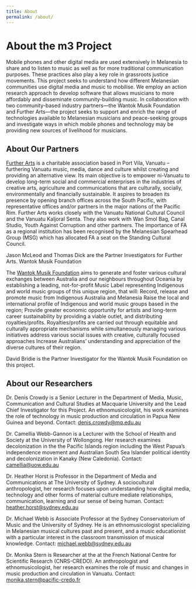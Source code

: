 ```yaml
---
title: About
permalink: /about/
---
```

# About the m3 Project

Mobile phones and other digital media are used extensively in Melanesia to share and to listen to music as well as for more traditional communication purposes. These practices also play a key role in grassroots justice movements. This project seeks to understand how different Melanesian communities use digital media and music to mobilise. We employ an action research approach to develop software that allows musicians to more affordably and disseminate community-building music. In collaboration with two community-based industry partners—the Wantok Musik Foundation and Further Arts—the project seeks to support and enrich the range of technologies available to Melanesian musicians and peace-seeking groups and investigate ways in which mobile phones and technology may be providing new sources of livelihood for musicians.

## About Our Partners

[Further Arts](http://www.furtherarts.org/) is a charitable association based in Port Vila, Vanuatu – furthering Vanuatu music, media, dance and culture whilst creating and providing an alternative view.  Its main objective is to empower ni-Vanuatu to develop long-term social and commercial enterprises in the industries of creative arts, agriculture and communications that are culturally, socially, environmentally and financially sustainable. It aspires to broaden its presence by opening branch offices across the South Pacific, with representative offices and/or partners in the major nations of the Pacific Rim. Further Arts works closely with the Vanuatu National Cultural Council and the Vanuatu Kaljoral Senta. They also work with Wan Smol Bag, Canal Studio, Youth Against Corruption and other partners. The importance of FA as a regional institution has been recognised by the Melanesian Spearhead Group (MSG) which has allocated FA a seat on the Standing Cultural Council.

Jason McLeod and Thomas Dick are the Partner Investigators for Further Arts.
Wantok Musik Foundation

The [Wantok Musik Foundation](http://www.wantokmusik.org/) aims to generate and foster various cultural exchanges between Australia and our neighbours throughout Oceania by establishing a leading, not-for-profit Music Label representing Indigenous and world music groups of this unique region, that will: Record, release and promote music from Indigenous Australia and Melanesia Raise the local and international profile of Indigenous and world music groups based in the region; Provide greater economic opportunity for artists and long-term career sustainability by providing a viable outlet, and distributing royalties/profits. Royalties/profits are carried out through equitable and culturally appropriate mechanisms while simultaneously managing various initiatives address various social issues with creative, culturally focused approaches Increase Australians’ understanding and appreciation of the diverse cultures of their region.

David Bridie is the Partner Investigator for the Wantok Musik Foundation on this project.

## About our Researchers

Dr. Denis Crowdy is a Senior Lecturer in the Department of Media, Music, Communication and Cultural Studies at Macquarie University and the Lead Chief Investigator for this Project. An ethnomusicologist, his work examines the role of technology in music production and circulation in Papua New Guinea and beyond. Contact: denis.crowdy@mq.edu.au

Dr. Camellia Webb-Gannon is a Lecturer with the School of Health and Society at the University of Wollongong. Her research examines decolonization in the the Pacific Islands region including the West Papua’s independence movement and Australian South Sea Islander political identity and decolonization in Kanaky (New Caledonia).  Contact: camellia@uow.edu.au

Dr. Heather Horst is Professor in the Department of Media and Communications at The University of Sydney.  A sociocultural anthropologist, her research focuses upon understanding how digital media, technology and other forms of material culture mediate relationships, communication, learning and our sense of being human. Contact: heather.horst@sydney.edu.au

Dr. Michael Webb is Associate Professor at the Sydney Conservatorium of Music and the University of Sydney. He is an ethnomusicologist specializing in Melanesian musical cultures past and present, and a music educationist with a particular interest in the classroom transmission of musical knowledge. Contact: michael.webb@sydney.edu.au

Dr. Monika Stern is Researcher at the at the French National Centre for Scientific Research (CNRS-CREDO). An anthropologist and ethnomusicologist, her research examines the role of music and changes in music production and circulation in Vanuatu. Contact: monika.stern@pacific-credo.fr

